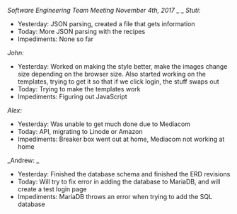 _Software Engineering Team Meeting November 4th, 2017_
_
_
_Stuti:_
- Yesterday: JSON parsing, created a file that gets information 
- Today: More JSON parsing with the recipes 
- Impediments: None so far 

_John:_
- Yesterday: Worked on making the style better, make the images change size depending on the browser size. Also started working on the templates, trying to get it so that if we click login, the stuff swaps out
- Today: Trying to make the templates work
- Impediments: Figuring out JavaScript

_Alex:_
- Yesterday: Was unable to get much done due to Mediacom
- Today: API, migrating to Linode or Amazon
- Impediments: Breaker box went out at home, Mediacom not working at home

_Andrew: _
- Yesterday: Finished the database schema and finished the ERD revisions
- Today: Will try to fix error in adding the database to MariaDB, and will create a test login page
- Impediments: MariaDB throws an error when trying to add the SQL database